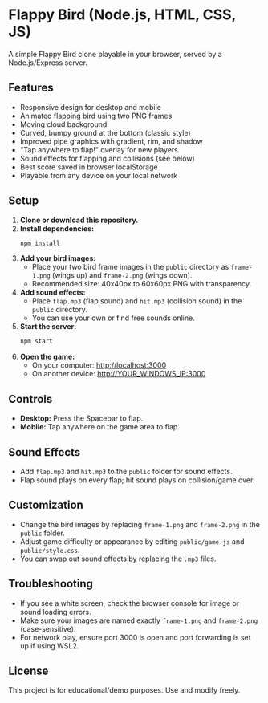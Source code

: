 # Flappy Bird (Node.js, HTML, CSS, JS)

A simple Flappy Bird clone playable in your browser, served by a Node.js/Express server.

## Features
- Responsive design for desktop and mobile
- Animated flapping bird using two PNG frames
- Moving cloud background
- Curved, bumpy ground at the bottom (classic style)
- Improved pipe graphics with gradient, rim, and shadow
- "Tap anywhere to flap!" overlay for new players
- Sound effects for flapping and collisions (see below)
- Best score saved in browser localStorage
- Playable from any device on your local network

## Setup

1. **Clone or download this repository.**
2. **Install dependencies:**
   ```bash
   npm install
   ```
3. **Add your bird images:**
   - Place your two bird frame images in the `public` directory as `frame-1.png` (wings up) and `frame-2.png` (wings down).
   - Recommended size: 40x40px to 60x60px PNG with transparency.
4. **Add sound effects:**
   - Place `flap.mp3` (flap sound) and `hit.mp3` (collision sound) in the `public` directory.
   - You can use your own or find free sounds online.
5. **Start the server:**
   ```bash
   npm start
   ```
6. **Open the game:**
   - On your computer: [http://localhost:3000](http://localhost:3000)
   - On another device: [http://YOUR_WINDOWS_IP:3000](http://YOUR_WINDOWS_IP:3000)

## Controls
- **Desktop:** Press the Spacebar to flap.
- **Mobile:** Tap anywhere on the game area to flap.

## Sound Effects
- Add `flap.mp3` and `hit.mp3` to the `public` folder for sound effects.
- Flap sound plays on every flap; hit sound plays on collision/game over.

## Customization
- Change the bird images by replacing `frame-1.png` and `frame-2.png` in the `public` folder.
- Adjust game difficulty or appearance by editing `public/game.js` and `public/style.css`.
- You can swap out sound effects by replacing the `.mp3` files.

## Troubleshooting
- If you see a white screen, check the browser console for image or sound loading errors.
- Make sure your images are named exactly `frame-1.png` and `frame-2.png` (case-sensitive).
- For network play, ensure port 3000 is open and port forwarding is set up if using WSL2.

## License
This project is for educational/demo purposes. Use and modify freely. 